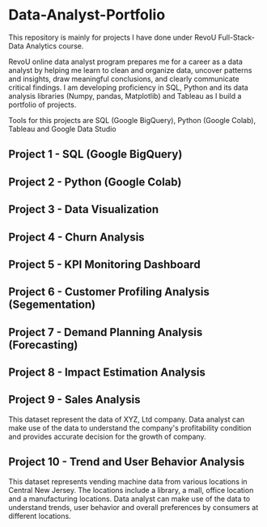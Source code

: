 # Data-Analyst-Portfolio
 
This repository is mainly for projects I have done under RevoU Full-Stack-Data Analytics course.

RevoU online data analyst program prepares me for a career as a data analyst by helping me learn to clean and organize data, uncover patterns and insights, draw meaningful conclusions, and clearly communicate critical findings. I am developing proficiency in SQL, Python and its data analysis libraries (Numpy, pandas, Matplotlib) and Tableau as I build a portfolio of projects.

Tools for this projects are SQL (Google BigQuery), Python (Google Colab), Tableau and Google Data Studio

## Project 1 - SQL (Google BigQuery)

## Project 2 - Python (Google Colab)

## Project 3 - Data Visualization

## Project 4 - Churn Analysis

## Project 5 - KPI Monitoring Dashboard

## Project 6 - Customer Profiling Analysis (Segementation)

## Project 7 - Demand Planning Analysis (Forecasting)

## Project 8 - Impact Estimation Analysis

## Project 9 - Sales Analysis

This dataset represent the data of XYZ, Ltd company. Data analyst can make use of the data to understand the company's profitability condition and provides accurate decision for the growth of company. 

## Project 10 - Trend and User Behavior Analysis

This dataset represents vending machine data from various locations in Central New Jersey. The locations include a library, a mall, office location and a manufacturing locations. Data analyst can make use of the data to understand trends, user behavior and overall preferences by consumers at different locations.

